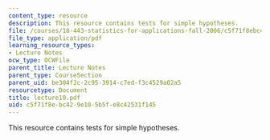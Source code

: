 ```yaml
---
content_type: resource
description: This resource contains tests for simple hypotheses.
file: /courses/18-443-statistics-for-applications-fall-2006/c5f71f8ebc429e105b5fe8c42531f145_lecture10.pdf
file_type: application/pdf
learning_resource_types:
- Lecture Notes
ocw_type: OCWFile
parent_title: Lecture Notes
parent_type: CourseSection
parent_uid: be304f2c-2c95-3914-c7ed-f3c4529a02a5
resourcetype: Document
title: lecture10.pdf
uid: c5f71f8e-bc42-9e10-5b5f-e8c42531f145
---
```

This resource contains tests for simple hypotheses.

